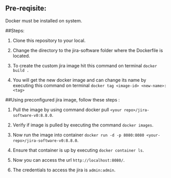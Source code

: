 
## Pre-reqisite:
Docker must be installed on system.

##Steps:
1. Clone this repository to your local.

2. Change the directory to the jira-software folder where the Dockerfile is located.

3. To create the custom jira image hit this command on terminal `docker build .`

4. You will get the new docker image and can change its name by executing this command on terminal `docker tag <image-id> <new-name>:<tag>`

##Using preconfigured jira image, follow these steps :
1. Pull the image by using command docker pull `<your repo>/jira-software-v0:8.8.0`.

2. Verify if image is pulled by executing the command `docker images`.

3. Now run the image into container `docker run -d -p 8080:8080 <your-repo>/jira-software-v0:8.8.0`.

4. Ensure that container is up by executing `docker container ls`.

5. Now you can access the url `http://localhost:8080/`.

6. The credentials to access the jira is `admin:admin`.